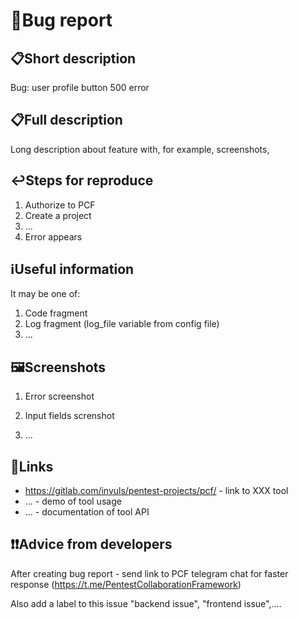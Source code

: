 # 🐞Bug report

## 📋Short description

Bug: user profile button 500 error 

<!-- (❗DUBLICATE SHORT DESCRIPTION TO ISSUE TITLE❗) -->

## 📋Full description

Long description about feature with, for example, screenshots,

## ↩️Steps for reproduce

1. Authorize to PCF
2. Create a project
3. ...
4. Error appears

## ℹ️Useful information
It may be one of:

1. Code fragment
2. Log fragment (log_file variable from config file)
3. ...

## 🖼️Screenshots

<!-- Proof-of-concept screenshots -->
1. Error screenshot

2. Input fields screnshot

3. ...

## 🔗Links

- https://gitlab.com/invuls/pentest-projects/pcf/ - link to XXX tool
- ... - demo of tool usage
- ... - documentation of tool API

## ❗❗Advice from developers
After creating bug report - send link to PCF telegram chat for faster response (https://t.me/PentestCollaborationFramework)

Also add a label to this issue "backend issue", "frontend issue",....